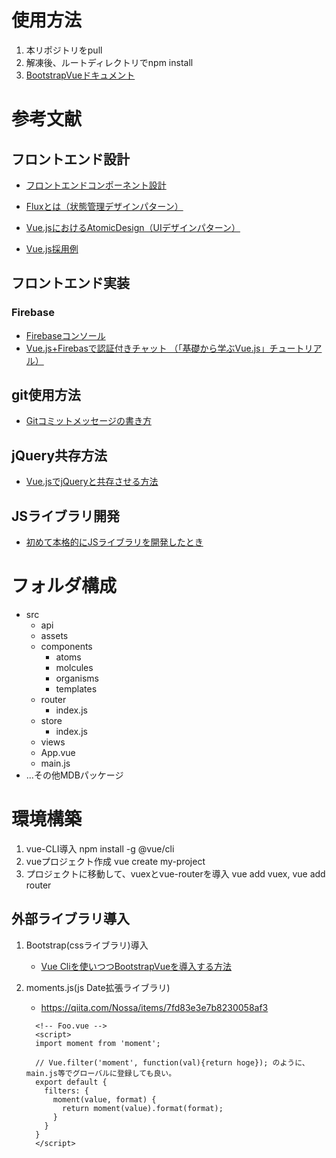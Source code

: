 # 使用方法
1. 本リポジトリをpull
2. 解凍後、ルートディレクトリでnpm install
3. [BootstrapVueドキュメント](https://bootstrap-vue.org/docs)

# 参考文献
## フロントエンド設計
- <a href="https://qiita.com/seya/items/8814e905693f00cdade2" target="_blank">フロントエンドコンポーネント設計</a>
- <a href="https://qiita.com/kahirokunn/items/f764302db290a504cc19" target="_blank">Fluxとは（状態管理デザインパターン）</a>
- <a href="https://qiita.com/d2cd-kimura/items/4aee84da42131f40b808" target="_blank">Vue.jsにおけるAtomicDesign（UIデザインパターン）</a>

- <a href="https://qiita.com/00092/items/52d641af8d37e2b07916" target="_blank">Vue.js採用例</a>

## フロントエンド実装
### Firebase
- <a href="https://console.firebase.google.com/u/0/project/todo-app-30380/overview?hl=ja">Firebaseコンソール</a>
- <a href="https://cr-vue.mio3io.com/tutorials/firebase.html#firebase-%E3%81%AE%E5%88%9D%E6%9C%9F%E5%8C%96">Vue.js+Firebasで認証付きチャット （「基礎から学ぶVue.js」チュートリアル）</a>

## git使用方法
- <a href="https://qiita.com/itosho/items/9565c6ad2ffc24c09364" target="_blank">Gitコミットメッセージの書き方</a>

## jQuery共存方法
- [Vue.jsでjQueryと共存させる方法](https://qiita.com/g-taguchi/items/15b2f5392f5556ac5a70)

## JSライブラリ開発
- [初めて本格的にJSライブラリを開発したとき](https://blog.natade.net/2019/07/28/javascript-es2015-es6-npm-%E3%83%A9%E3%82%A4%E3%83%96%E3%83%A9%E3%83%AA%E9%96%8B%E7%99%BA/)

# フォルダ構成
- src
  - api
  - assets
  - components
    - atoms
    - molcules
    - organisms
    - templates
  - router
    - index.js
  - store
    - index.js
  - views
  - App.vue
  - main.js
- ...その他MDBパッケージ


# 環境構築
1. vue-CLI導入 npm install -g @vue/cli
2. vueプロジェクト作成 vue create my-project
3. プロジェクトに移動して、vuexとvue-routerを導入 vue add vuex, vue add router

## 外部ライブラリ導入
1. Bootstrap(cssライブラリ)導入 
    - [Vue Cliを使いつつBootstrapVueを導入する方法](https://nekorokkekun.hatenablog.com/entry/2019/07/31/162227)

2. moments.js(js Date拡張ライブラリ)
    - https://qiita.com/Nossa/items/7fd83e3e7b8230058af3
    ```vue
      <!-- Foo.vue -->
      <script>
      import moment from 'moment';

      // Vue.filter('moment', function(val){return hoge}); のように、main.js等でグローバルに登録しても良い。
      export default {
        filters: {
          moment(value, format) {
            return moment(value).format(format);
          }
        }
      }
      </script>
    ```